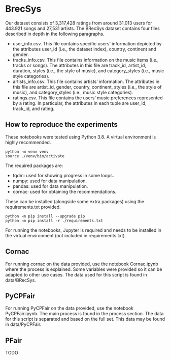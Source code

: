 # BrecSys

Our dataset consists of 3,317,428 ratings from around 31,013 users for 443.921 songs and 27,531 artists. The BRecSys dataset contains
four files described in depth in the following paragraphs.

- user_info.csv. This file contains specific users’ information depicted by the attributes user_id (i.e., the dataset index),
country, continent and gender.
- tracks_info.csv. This file contains information on the music items (i.e., tracks or songs). The attributes in this file are
track_id, artist_id, duration, styles (i.e., the style of music), and category_styles (i.e., music style categories).
- artists_info.csv. This file contains artists’ information. The attributes in this file are artist_id, gender, country, continent, styles (i.e., the style of music), and category_styles (i.e., music style categories).
- ratings.csv. This file contains the users’ music preferences represented by a rating. In particular, the attributes in each tuple are user_id, track_id, and rating.

## How to reproduce the experiments

These notebooks were tested using Python 3.8. A virtual environment is highly recommended.

```shell
python -m venv venv
source ./venv/bin/activate
```

The required packages are:

- tqdm: used for showing progress in some loops.
- numpy: used for data manipulation.
- pandas: used for data manipulation.
- cornac: used for obtaining the recommendations.

These can be installed (alongside some extra packages) using the requirements.txt provided.

```shell
python -m pip install --upgrade pip
python -m pip install -r ./requirements.txt
```

For running the notebooks, Jupyter is required and needs to be installed in the virtual environment (not included in
requirements.txt).

## Cornac

For running cornac on the data provided, use the notebook Cornac.ipynb where the process is explained. Some variables
were provided so it can be adapted to other use cases. The data used for this script is found in data/BRecSys.

## PyCPFair

For running PyCPFair on the data provided, use the notebook PyCPFair.ipynb. The main process is found in the process
section.
The data for this script is separated and based on the full set. This data may be found in data/PyCPFair.

## PFair

TODO
